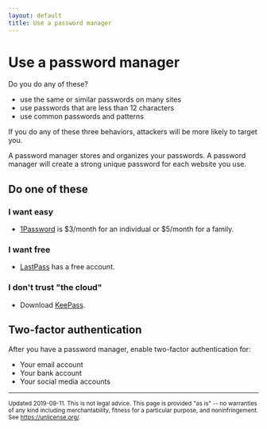 ```yaml
---
layout: default
title: Use a password manager
---
```


# Use a password manager

Do you do any of these?

- use the same or similar passwords on many sites
- use passwords that are less than 12 characters
- use common passwords and patterns

If you do any of these three behaviors, attackers will be more likely to target you.

A password manager stores and organizes your passwords. A password manager will create a strong unique password for each website you use.

## Do one of these

### I want easy

- [1Password](https://1password.com/sign-up/) is $3/month for an individual or $5/month for a family.
  
### I want free

- [LastPass](https://lastpass.com/create-account.php) has a free account.

### I don't trust "the cloud"

- Download [KeePass](https://keepass.info/download.html).

## Two-factor authentication

After you have a password manager, enable two-factor authentication for:

- Your email account
- Your bank account
- Your social media accounts

---

<small>Updated 2019-09-11. This is not legal advice. This page is provided "as is" -- no warranties of any kind including merchantability, fitness for a particular purpose, and noninfringement. See <https://unlicense.org/>.</small>
